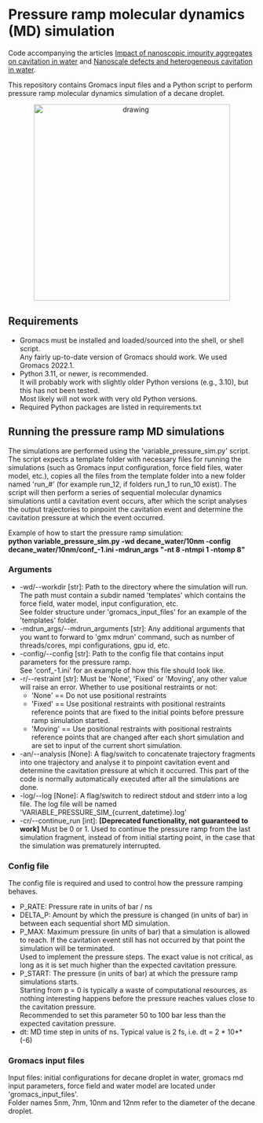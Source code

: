 # Pressure ramp molecular dynamics (MD) simulation
Code accompanying the articles [Impact of nanoscopic impurity aggregates on cavitation in water](https://doi.org/10.1016/j.surfin.2025.106243) and [Nanoscale defects and heterogeneous cavitation in water](https://doi.org/10.1016/j.molliq.2025.127797).

This repository contains Gromacs input files and a Python script to perform pressure ramp molecular dynamics simulation of a decane droplet.

<p align="center">
   <img src="assets/droplets_snaps.png" alt="drawing" width="400"/>
</p>

## Requirements
- Gromacs must be installed and loaded/sourced into the shell, or shell script. \
  Any fairly up-to-date version of Gromacs should work. We used Gromacs 2022.1.
- Python 3.11, or newer, is recommended. \
  It will probably work with slightly older Python versions (e.g., 3.10), but this has not been tested. \
  Most likely will not work with very old Python versions.
- Required Python packages are listed in requirements.txt


## Running the pressure ramp MD simulations
The simulations are performed using the 'variable_pressure_sim.py' script. The script expects a template folder with necessary files for running the simulations 
(such as Gromacs input configuration, force field files, water model, etc.), copies all the files from the template folder into a new folder named 'run_#' 
(for example run_12, if folders run_1 to run_10 exist). The script will then perform a series of sequential molecular dynamics simulations until a cavitation event occurs, 
after which the script analyses the output trajectories to pinpoint the cavitation event and determine the cavitation pressure at which the event occurred. 

Example of how to start the pressure ramp simulation: \
**python variable_pressure_sim.py -wd decane_water/10nm -config decane_water/10nm/conf_-1.ini -mdrun_args "-nt 8 -ntmpi 1 -ntomp 8"**

### Arguments
- -wd/--workdir [str]: Path to the directory where the simulation will run. \
   The path must contain a subdir named 'templates' which contains the force field, water model, input configuration, etc. \
   See folder structure under 'gromacs_input_files' for an example of the 'templates' folder.
- -mdrun_args/--mdrun_arguments [str]: Any additional arguments that you want to forward to 'gmx mdrun' command, such as number of threads/cores, mpi configurations, gpu id, etc.
- -config/--config [str]: Path to the config file that contains input parameters for the pressure ramp. \
   See 'conf_-1.ini' for an example of how this file should look like.
- -r/--restraint [str]: Must be 'None', 'Fixed' or 'Moving', any other value will raise an error. Whether to use positional restraints or not: 
   * 'None' == Do not use positional restraints
   * 'Fixed' == Use positional restraints with positional restraints reference points that are fixed to the initial points before pressure ramp simulation started.
   * 'Moving' == Use positional restraints with positional restraints reference points that are changed after each short simulation and are set to input of the current short simulation.
- -an/--analysis [None]: A flag/switch to concatenate trajectory fragments into one trajectory and analyse it to pinpoint cavitation event and determine the cavitation pressure at which it occurred. This part of the code is normally automatically executed after all the simulations are done.
- -log/--log [None]: A flag/switch to redirect stdout and stderr into a log file. The log file will be named 'VARIABLE_PRESSURE_SIM_{current_datetime}.log'
- -cr/--continue_run [int]: **[Deprecated functionality, not guaranteed to work]** Must be 0 or 1. Used to continue the pressure ramp from the last simulation fragment, instead of from initial starting point, in the case that the simulation was prematurely interrupted.


### Config file

The config file is required and used to control how the pressure ramping behaves.
- P_RATE: Pressure rate in units of bar / ns
- DELTA_P: Amount by which the pressure is changed (in units of bar) in between each sequential short MD simulation.
- P_MAX: Maximum pressure (in units of bar) that a simulation is allowed to reach. If the cavitation event still has not occurred by that point the simulation will be terminated.\
  Used to implement the pressure steps. The exact value is not critical, as long as it is set much higher than the expected cavitation pressure.
- P_START: The pressure (in units of bar) at which the pressure ramp simulations starts. \
  Starting from p = 0 is typically a waste of computational resources, as nothing interesting happens before the pressure reaches values close to the cavitation pressure. \
  Recommended to set this parameter 50 to 100 bar less than the expected cavitation pressure.
- dt: MD time step in units of ns. Typical value is 2 fs, i.e. dt = 2 * 10**(-6)


### Gromacs input files

Input files: initial configurations for decane droplet in water, gromacs md input parameters, force field and water model are located under 'gromacs_input_files'.\
Folder names 5nm, 7nm, 10nm and 12nm refer to the diameter of the decane droplet.
